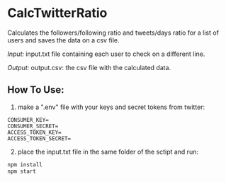 # CalcTwitterRatio
Calculates the followers/following ratio and tweets/days ratio for a list of
users and saves the data on a csv file.

*Input:*
input.txt file containing each user to check on a different line.

*Output:*
output.csv: the csv file with the calculated data.

## How To Use:
1. make a ".env" file with your keys and secret tokens from twitter:

```
CONSUMER_KEY=
CONSUMER_SECRET=
ACCESS_TOKEN_KEY=
ACCESS_TOKEN_SECRET=
```

2. place the input.txt file in the same folder of the sctipt and run:
```bash
npm install
npm start
```
